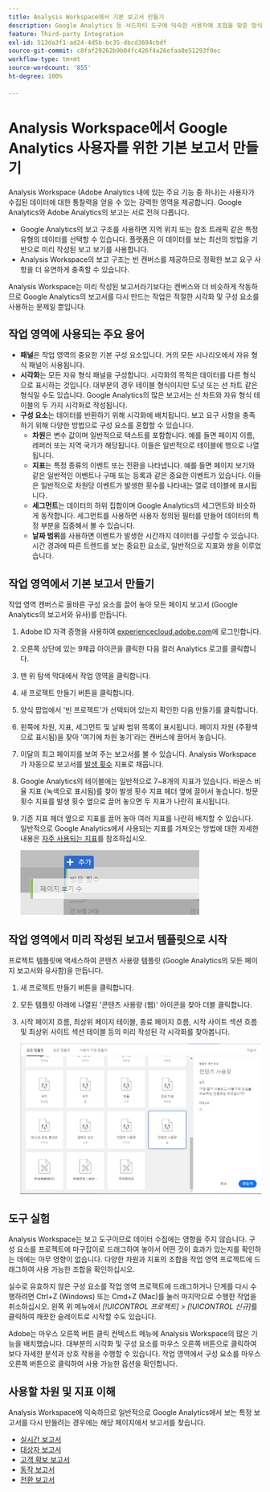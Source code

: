 ```yaml
---
title: Analysis Workspace에서 기본 보고서 만들기
description: Google Analytics 등 서드파티 도구에 익숙한 사용자에 초점을 맞춘 방식으로 Analysis Workspace에서 기본 보고서를 만드는 방법을 알아봅니다.
feature: Third-party Integration
exl-id: 513da3f1-ad24-4d5b-bc35-dbcd3694cbdf
source-git-commit: c8faf29262b9b04fc426f4a26efaa8e51293f0ec
workflow-type: tm+mt
source-wordcount: '855'
ht-degree: 100%

---
```


# Analysis Workspace에서 Google Analytics 사용자를 위한 기본 보고서 만들기

Analysis Workspace (Adobe Analytics 내에 있는 주요 기능 중 하나)는 사용자가 수집된 데이터에 대한 통찰력을 얻을 수 있는 강력한 영역을 제공합니다. Google Analytics와 Adobe Analytics의 보고는 서로 전혀 다릅니다.

* Google Analytics의 보고 구조를 사용하면 지역 위치 또는 참조 트래픽 같은 특정 유형의 데이터를 선택할 수 있습니다. 플랫폼은 이 데이터를 보는 최선의 방법을 기반으로 미리 작성된 보고 보기를 사용합니다.
* Analysis Workspace의 보고 구조는 빈 캔버스를 제공하므로 정확한 보고 요구 사항을 더 유연하게 충족할 수 있습니다.

Analysis Workspace는 미리 작성된 보고서라기보다는 캔버스와 더 비슷하게 작동하므로 Google Analytics의 보고서를 다시 만드는 작업은 적절한 시각화 및 구성 요소를 사용하는 문제일 뿐입니다.

## 작업 영역에 사용되는 주요 용어

* **패널**&#x200B;은 작업 영역의 중요한 기본 구성 요소입니다. 거의 모든 시나리오에서 자유 형식 패널이 사용됩니다.
* **시각화**&#x200B;는 모든 자유 형식 패널을 구성합니다. 시각화의 목적은 데이터를 다른 형식으로 표시하는 것입니다. 대부분의 경우 테이블 형식이지만 도넛 또는 선 차트 같은 형식일 수도 있습니다. Google Analytics의 많은 보고서는 선 차트와 자유 형식 테이블의 두 가지 시각화로 작성됩니다.
* **구성 요소**&#x200B;는 데이터를 반환하기 위해 시각화에 배치됩니다. 보고 요구 사항을 충족하기 위해 다양한 방법으로 구성 요소를 혼합할 수 있습니다.
   * **차원**&#x200B;은 변수 값이며 일반적으로 텍스트를 포함합니다. 예를 들면 페이지 이름, 레퍼러 또는 지역 국가가 해당됩니다. 이들은 일반적으로 테이블에 행으로 나열됩니다.
   * **지표**&#x200B;는 특정 종류의 이벤트 또는 전환을 나타냅니다. 예를 들면 페이지 보기와 같은 일반적인 이벤트나 구매 또는 등록과 같은 중요한 이벤트가 있습니다. 이들은 일반적으로 차원당 이벤트가 발생한 횟수를 나타내는 열로 테이블에 표시됩니다.
   * **세그먼트**&#x200B;는 데이터의 하위 집합이며 Google Analytics의 세그먼트와 비슷하게 동작합니다. 세그먼트를 사용하면 사용자 정의된 필터를 만들어 데이터의 특정 부분을 집중해서 볼 수 있습니다.
   * **날짜 범위**&#x200B;를 사용하면 이벤트가 발생한 시간까지 데이터를 구성할 수 있습니다. 시간 경과에 따른 트렌드를 보는 중요한 요소로, 일반적으로 지표와 쌍을 이루었습니다.

## 작업 영역에서 기본 보고서 만들기

작업 영역 캔버스로 올바른 구성 요소를 끌어 놓아 모든 페이지 보고서 (Google Analytics의 보고서와 유사)를 만듭니다.

1. Adobe ID 자격 증명을 사용하여 [experiencecloud.adobe.com](https://experiencecloud.adobe.com)에 로그인합니다.
1. 오른쪽 상단에 있는 9제곱 아이콘을 클릭한 다음 컬러 Analytics 로고를 클릭합니다.
1. 맨 위 탐색 막대에서 작업 영역을 클릭합니다.
1. 새 프로젝트 만들기 버튼을 클릭합니다.
1. 양식 팝업에서 &#39;빈 프로젝트&#39;가 선택되어 있는지 확인한 다음 만들기를 클릭합니다.
1. 왼쪽에 차원, 지표, 세그먼트 및 날짜 범위 목록이 표시됩니다. 페이지 차원 (주황색으로 표시됨)을 찾아 &#39;여기에 차원 놓기&#39;라는 캔버스에 끌어서 놓습니다.
1. 이달의 최고 페이지를 보여 주는 보고서를 볼 수 있습니다. Analysis Workspace가 자동으로 보고서를 [발생 횟수](/help/components/metrics/occurrences.md) 지표로 채웁니다.
1. Google Analytics의 테이블에는 일반적으로 7~8개의 지표가 있습니다. 바운스 비율 지표 (녹색으로 표시됨)를 찾아 발생 횟수 지표 헤더 옆에 끌어서 놓습니다. 방문 횟수 지표를 발생 횟수 옆으로 끌어 놓으면 두 지표가 나란히 표시됩니다.
1. 기존 지표 헤더 옆으로 지표를 끌어 놓아 여러 지표를 나란히 배치할 수 있습니다. 일반적으로 Google Analytics에서 사용되는 지표를 가져오는 방법에 대한 자세한 내용은 [자주 사용되는 지표](common-metrics.md)를 참조하십시오.

   ![새 지표](/help/technotes/ga-to-aa/assets/new_metric.png)

## 작업 영역에서 미리 작성된 보고서 템플릿으로 시작

프로젝트 템플릿에 액세스하여 콘텐츠 사용량 템플릿 (Google Analytics의 모든 페이지 보고서와 유사함)을 만듭니다.

1. 새 프로젝트 만들기 버튼을 클릭합니다.
1. 모든 템플릿 아래에 나열된 &#39;콘텐츠 사용량 (웹)&#39; 아이콘을 찾아 더블 클릭합니다.
1. 시작 페이지 흐름, 최상위 페이지 테이블, 종료 페이지 흐름, 시작 사이트 섹션 흐름 및 최상위 사이트 섹션 테이블 등의 미리 작성된 각 시각화를 찾아봅니다.

   ![템플릿 선택](/help/technotes/ga-to-aa/assets/content_consumption_template.png)

## 도구 실험

Analysis Workspace는 보고 도구이므로 데이터 수집에는 영향을 주지 않습니다. 구성 요소를 프로젝트에 마구잡이로 드래그하여 놓아서 어떤 것이 효과가 있는지를 확인하는 데에는 아무 영향이 없습니다. 다양한 차원과 지표의 조합을 작업 영역 프로젝트에 드래그하여 사용 가능한 조합을 확인하십시오.

실수로 유효하지 않은 구성 요소를 작업 영역 프로젝트에 드래그하거나 단계를 다시 수행하려면 Ctrl+Z (Windows) 또는 Cmd+Z (Mac)를 눌러 마지막으로 수행한 작업을 취소하십시오. 왼쪽 위 메뉴에서 *[!UICONTROL 프로젝트] > [!UICONTROL 신규]*&#x200B;를 클릭하여 깨끗한 슬레이트로 시작할 수도 있습니다.

Adobe는 마우스 오른쪽 버튼 클릭 컨텍스트 메뉴에 Analysis Workspace의 많은 기능을 배치했습니다. 대부분의 시각화 및 구성 요소를 마우스 오른쪽 버튼으로 클릭하여 보다 자세한 분석과 상호 작용을 수행할 수 있습니다. 작업 영역에서 구성 요소를 마우스 오른쪽 버튼으로 클릭하여 사용 가능한 옵션을 확인합니다.

## 사용할 차원 및 지표 이해

Analysis Workspace에 익숙하므로 일반적으로 Google Analytics에서 보는 특정 보고서를 다시 만들려는 경우에는 해당 페이지에서 보고서를 찾습니다.

* [실시간 보고서](realtime-reports.md)
* [대상자 보고서](audience-reports.md)
* [고객 확보 보고서](acquisition-reports.md)
* [동작 보고서](behavior-reports.md)
* [전환 보고서](conversions-reports.md)
